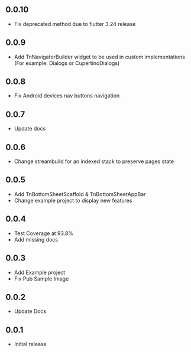 ## 0.0.10

- Fix deprecated method due to flutter 3.24 release

## 0.0.9

- Add TnNavigatorBuilder widget to be used in custom implementations (For example: Dialogs or CupertinoDialogs)

## 0.0.8

- Fix Android devices nav buttons navigation

## 0.0.7

- Update docs

## 0.0.6

- Change streambuild for an indexed stack to preserve pages state

## 0.0.5

- Add TnBottomSheetScaffold & TnBottomSheetAppBar
- Change example project to display new features

## 0.0.4

- Test Coverage at 93.8%
- Add missing docs

## 0.0.3

- Add Example project
- Fix Pub Sample Image

## 0.0.2

- Update Docs

## 0.0.1

- Initial release

